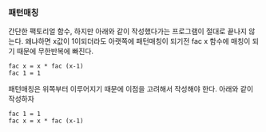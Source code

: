 ### 패턴매칭
간단한 팩토리얼 함수, 하지만 아래와 같이 작성했다가는 프로그램이 절대로 끝나지 않는다. 왜냐하면 x값이 1이되더라도 아랫쪽에 패턴매칭이 되기전 fac x 함수에 매칭이 되기 때문에 무한반복에 빠진다.
```
fac x = x * fac (x-1)
fac 1 = 1
```
패턴매칭은 위쪽부터 이루어지기 때문에 이점을 고려해서 작성해야 한다. 아래와 같이 작성하자
```
fac 1 = 1
fac x = x * fac (x-1)
```